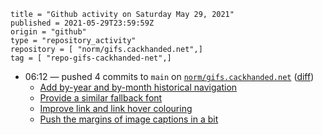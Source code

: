 ```
title = "Github activity on Saturday May 29, 2021"
published = 2021-05-29T23:59:59Z
origin = "github"
type = "repository_activity"
repository = [ "norm/gifs.cackhanded.net",]
tag = [ "repo-gifs-cackhanded-net",]
```

* 06:12 — pushed 4 commits to `main` on [`norm/gifs.cackhanded.net`](https://github.com/norm/gifs.cackhanded.net) ([diff](https://github.com/norm/gifs.cackhanded.net/compare/262fb8a5a2be794748a0896512bc9a0017edfe0b..cfa6f63894d35de9083a51cb3fbc56218d1217a2))
  * [Add by-year and by-month historical navigation](https://github.com/norm/gifs.cackhanded.net/commit/b865582097337ee375ac248d6b927bc70637b91b)
  * [Provide a similar fallback font](https://github.com/norm/gifs.cackhanded.net/commit/5254ab1558aac44a8e50a7fa9d027551dc6c7a31)
  * [Improve link and link hover colouring](https://github.com/norm/gifs.cackhanded.net/commit/6d171416453d63ac7eec893514818580cef30e93)
  * [Push the margins of image captions in a bit](https://github.com/norm/gifs.cackhanded.net/commit/cfa6f63894d35de9083a51cb3fbc56218d1217a2)

